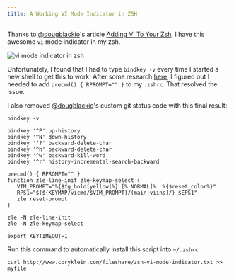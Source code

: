 ```yaml
---
title: A Working VI Mode Indicator in ZSH
---
```


Thanks to [@dougblackio][1]'s article [Adding Vi To Your Zsh][2], I have this awesome `vi` mode indicator in my zsh.

![vi mode indicator in zsh][3]

Unfortunately, I found that I had to type `bindkey -v` every time I started a new shell to get this to work. After some research [here][4], I figured out I needed to add `precmd() { RPROMPT="" }` to my `.zshrc`. That resolved the issue.

I also removed [@dougblackio][1]'s custom git status code with this final result:

    bindkey -v
    
    bindkey '^P' up-history
    bindkey '^N' down-history
    bindkey '^?' backward-delete-char
    bindkey '^h' backward-delete-char
    bindkey '^w' backward-kill-word
    bindkey '^r' history-incremental-search-backward
    
    precmd() { RPROMPT="" }
    function zle-line-init zle-keymap-select {
       VIM_PROMPT="%{$fg_bold[yellow]%} [% NORMAL]%  %{$reset_color%}"
       RPS1="${${KEYMAP/vicmd/$VIM_PROMPT}/(main|viins)/} $EPS1"
       zle reset-prompt
    }
    
    zle -N zle-line-init
    zle -N zle-keymap-select
    
    export KEYTIMEOUT=1
    

Run this command to automatically install this script into `~/.zshrc`

    curl http://www.coryklein.com/fileshare/zsh-vi-mode-indicator.txt >> myfile

 [1]: https://twitter.com/dougblackio
 [2]: http://dougblack.io/words/zsh-vi-mode.html
 [3]: http://coryklein.com/wp-content/uploads/2014/10/vi-mode-zsh.png
 [4]: http://zshwiki.org/home/zle/vi-mode
